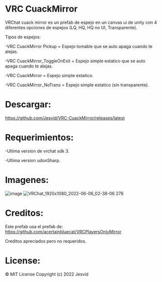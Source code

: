 # VRC CuackMirror
VRChat cuack mirror es un prefab de espejo en un canvas ui de unity con 4 diferentes opciones de espejos (LQ, HQ, HQ no UI, Transparente).

Tipos de espejos:

-VRC CuackMirror Pickup = Espejo tomable que se auto apaga cuando te alejas.

-VRC CuackMirror_ToggleOnExit = Espejo simple estatico que se auto apaga cuando te alejas.

-VRC CuackMirror = Espejo simple estatico.

-VRC CuackMirror_NoTrans = Espejo simple estatico (sin transparente).


# Descargar:
https://github.com/Jesvid/VRC-CuackMirror/releases/latest


# Requerimientos:
-Ultima version de vrchat sdk 3.

-Ultima version udonSharp.

# Imagenes:
![image](https://user-images.githubusercontent.com/52258487/144955349-8a830368-1ee4-406b-8644-13706fa3a992.png)
![VRChat_1920x1080_2022-06-06_02-38-06 278](https://user-images.githubusercontent.com/52258487/172142408-14b910cd-8fb4-4f97-b1f3-1a9a2b8a34ac.png)



# Creditos:
Este prefab usa el prefab de:
https://github.com/acertainbluecat/VRCPlayersOnlyMirror

Creditos apreciados pero no requeridos.

# License:
© MIT License Copyright (c) 2022 Jesvid
